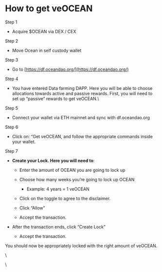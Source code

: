 # How to get veOCEAN

Step 1&#x20;

* Acquire $OCEAN via DEX / CEX

Step 2

* Move Ocean in self custody wallet

Step 3

* Go to [https://df.oceandao.org/](https://df.oceandao.org/)

Step 4

* You have entered Data farming DAPP. Here you will be able to choose allocations towards active and passive rewards. First, you will need to set up “passive” rewards to get veOCEAN.\


Step 5&#x20;

* Connect your wallet via ETH mainnet and sync with df.oceandao.org&#x20;

Step 6&#x20;

* Click on: “Get veOCEAN, and follow the appropriate commands inside your wallet.

Step 7

*   **Create your Lock. Here you will need to**:

    * Enter the amount of OCEAN you are going to lock up
    *   Choose how many weeks you’re going to lock up OCEAN

        * Example: 4 years = 1 veOCEAN


    * Click on the toggle to agree to the disclaimer.
    * Click “Allow”
    * Accept the transaction.


* After the transaction ends, click “Create Lock”
  * Accept the transaction.

You should now be appropriately locked with the right amount of veOCEAN.

\


\
